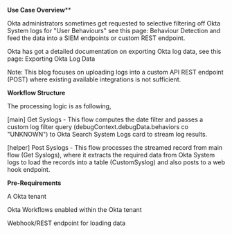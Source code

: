 **Use Case Overview****

Okta administrators sometimes get requested to selective filtering off Okta System logs for "User Behaviours" see this page: Behaviour Detection and feed the data into a SIEM endpoints or custom REST endpoint. 

Okta has got a detailed documentation on exporting Okta log data, see this page: Exporting Okta Log Data

Note: This blog focuses on uploading logs into a custom API REST endpoint (POST) where existing available integrations is not sufficient.

**Workflow Structure**

The processing logic is as following,

[main] Get Syslogs - This flow computes the date filter and passes a custom log filter query (debugContext.debugData.behaviors co "UNKNOWN") to Okta Search System Logs card to stream log results.

[helper] Post Syslogs - This flow processes the streamed record from main flow (Get Syslogs), where it extracts the required data from Okta System logs to load the records into a table (CustomSyslog) and also posts to a web hook endpoint.

**Pre-Requirements**

A Okta tenant

Okta Workflows enabled within the Okta tenant

Webhook/REST endpoint for loading data
